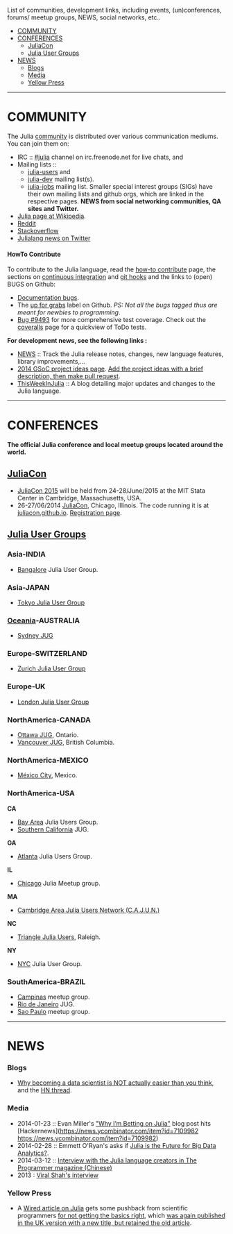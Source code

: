 List of communities, development links, including events, (un)conferences, forums/ meetup groups, NEWS, social networks, etc..

+ [COMMUNITY](#community)
+ [CONFERENCES](#conferences)
   - [JuliaCon](#juliacon)
   - [Julia User Groups](#julia-user-groups)
+ [NEWS](#news)
   - [Blogs](#blogs)
   - [Media](#media)
   - [Yellow Press](#yellow-press)

----

# COMMUNITY
The Julia [community](http://julialang.org/community/) is distributed over various communication mediums. You can join them on:
+ IRC :: [#julia](http://webchat.freenode.net/?channels=julia) channel on irc.freenode.net for live chats, and
+ Mailing lists :: 
   + [julia-users](https://groups.google.com/forum/?fromgroups=#!forum/julia-users) and 
   + [julia-dev](https://groups.google.com/forum/?fromgroups=#!forum/julia-dev) mailing list(s).
   + [julia-jobs](https://groups.google.com/forum/#!forum/julia-jobs) mailing list.
Smaller special interest groups (SIGs) have their own mailing lists and github orgs, which are linked in the respective pages.
__NEWS from social networking communities, QA sites and Twitter.__
+ [Julia page at Wikipedia](https://en.wikipedia.org/wiki/Julia_%28programming_language%29).
+ [Reddit](http://www.reddit.com/r/Julia/)
+ [Stackoverflow](http://stackoverflow.com/questions/tagged/julia-lang)
+ [Julialang news on Twitter](https://twitter.com/julialang_news)

#### HowTo Contribute
To contribute to the Julia language, read the [how-to contribute](https://github.com/JuliaLang/julia/blob/master/CONTRIBUTING.md) page, the sections on [continuous integration](https://github.com/svaksha/Julia.jl/blob/master/Build-Automation.md#continuous-integration) and [git hooks](https://github.com/svaksha/Julia.jl/blob/master/Build-Automation.md#git-hooks) and the links to (open) BUGS on Github:
+ [Documentation bugs](https://github.com/JuliaLang/julia/issues?q=is%3Aopen+is%3Aissue+label%3Adoc).
+ The [up for grabs](https://github.com/JuliaLang/julia/labels/up%20for%20grabs) label on Github. _PS: Not all the bugs tagged thus are meant for newbies to programming_.
+ [Bug #9493](https://github.com/JuliaLang/julia/issues/9493) for more comprehensive test coverage. Check out the [coveralls](https://coveralls.io/r/timholy/julia) page for a quickview of ToDo tests.

__For development news, see the following links :__
+ [NEWS](https://github.com/JuliaLang/julia/blob/master/NEWS.md) :: Track the Julia release notes, changes, new language features, library improvements,...
+ [2014 GSoC project ideas page](http://julialang.org/gsoc/2014/). [Add the project ideas with a brief description, then make pull request](https://github.com/JuliaLang/julialang.github.com/blob/master/gsoc/2014/index.md). 
+ [ThisWeekInJulia](http://thisweekinjulia.github.io) :: A blog detailing major updates and changes to the Julia language.

----

# CONFERENCES
__The official Julia conference and local meetup groups located around the world.__

## [JuliaCon](http://juliacon.org/)
+ [JuliaCon 2015](http://juliacon.org/) will be held from 24-28/June/2015 at the MIT Stata Center in Cambridge, Massachusetts, USA.
+ 26-27/06/2014 [JuliaCon](http://juliacon.org/), Chicago, Illinois. The code running it is at [juliacon.github.io](https://github.com/JuliaCon/juliacon.github.io). [Registration page](http://juliacon.eventbrite.com/).

## [Julia User Groups](http://julia.meetup.com)

### Asia-INDIA
+ [Bangalore](http://www.meetup.com/Bangalore-JULIA-User-Group/) Julia User Group.

### Asia-JAPAN
+ [Tokyo Julia User Group](http://juliatokyo.connpass.com/event/6891/)

### [Oceania](https://en.wikipedia.org/wiki/Oceania)-AUSTRALIA
+ [Sydney JUG](http://www.meetup.com/Sydney-Julia-User-Group/)

### Europe-SWITZERLAND
+ [Zurich Julia User Group](http://www.meetup.com/Zurich-Julia-User-Group/)

### Europe-UK
+ [London Julia User Group](http://www.meetup.com/London-Julia-User-Group/)

### NorthAmerica-CANADA
+ [Ottawa JUG](http://www.meetup.com/Ottawa-Julia-Meetup/), Ontario.
+ [Vancouver JUG](http://www.meetup.com/Vancouver-Julia-Users/), British Columbia.

### NorthAmerica-MEXICO
+ [México City](http://www.meetup.com/julialang-mx/), Mexico.

### NorthAmerica-USA
**CA**
+ [Bay Area](http://www.meetup.com/Bay-Area-Julia-Users/) Julia Users Group.
+ [Southern California](http://www.meetup.com/Southern-California-Julia-Users/) JUG.

**GA**
+ [Atlanta](http://www.meetup.com/Atlanta-Julia-Users-Group/) Julia Users Group.

**IL**
+ [Chicago](http://www.meetup.com/JuliaChicago/) Julia Meetup group.

**MA**
+ [Cambridge Area Julia Users Network (C.A.J.U.N.)](http://www.meetup.com/julia-cajun/)

**NC**
+ [Triangle Julia Users](http://www.meetup.com/Triangle-Julia-Users/), Raleigh.

**NY**
+ [NYC](http://www.meetup.com/NYC-Julia-User-Group/) Julia User Group.

### SouthAmerica-BRAZIL
+ [Campinas](http://www.meetup.com/Campinas-Julia-Language-Meetup/) meetup group.
+ [Rio de Janeiro](http://www.meetup.com/Rio-de-Janeiro-Julia-Meetup/) JUG.
+ [Sao Paulo](http://www.meetup.com/Sao-Paulo-Julia-Meetup/) meetup group.

----

# NEWS

### Blogs
+ [Why becoming a data scientist is NOT actually easier than you think](https://medium.com/cs-math/5b65b548069b), and the [HN thread](https://news.ycombinator.com/item?id=4658391).

### Media
+ 2014-01-23 :: Evan Miller's ["Why I’m Betting on Julia"](http://www.evanmiller.org/why-im-betting-on-julia.html) blog post hits [Hackernews](https://news.ycombinator.com/item?id=7109982 https://news.ycombinator.com/item?id=7109982)
+ 2014-02-28 :: Emmett O'Ryan's asks if [Julia is the Future for Big Data Analytics?](http://news.dice.com/2014/02/28/julia-future-big-data-analytics/).
+ 2014-03-12 :: [Interview with the Julia language creators in The Programmer magazine (Chinese)](http://www.csdn.net/article/2014-03-12/2818732)
+ 2013 : [Viral Shah's interview](http://analyticsindiamag.com/interview-viral-shah-co-creator-of-julia/)

### Yellow Press 
+ A [Wired article on Julia](http://www.wired.com/wiredenterprise/2014/02/julia/) gets some pushback from scientific programmers [for not getting the basics right](http://scientopia.org/blogs/goodmath/2014/02/04/everyone-stop-implementing-programming-languages-right-now-its-been-solved/), which [was again published in the UK version with a new title, but retained the old article](http://www.wired.co.uk/news/archive/2014-02/04/julia).



